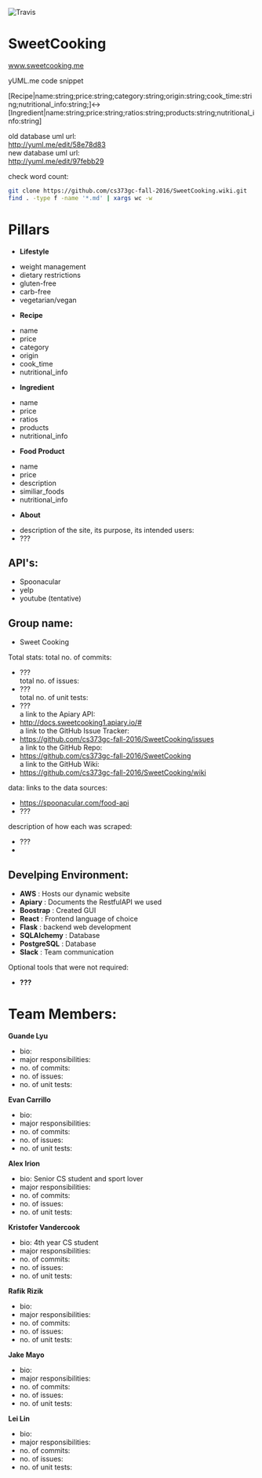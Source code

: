 ![Travis](https://travis-ci.org/cs373gc-fall-2016/SweetCooking.svg?branch=master)

# SweetCooking 
www.sweetcooking.me

yUML.me code snippet

[Recipe|name:string;price:string;category:string;origin:string;cook_time:string;nutritional_info:string;]<->[Ingredient|name:string;price:string;ratios:string;products:string;nutritional_info:string]

old database uml url:  
http://yuml.me/edit/58e78d83  
new database uml url:  
http://yuml.me/edit/97febb29

check word count: 
```bash
git clone https://github.com/cs373gc-fall-2016/SweetCooking.wiki.git  
find . -type f -name '*.md' | xargs wc -w
```

# Pillars

 - **Lifestyle**
  * weight management
  * dietary restrictions
  * gluten-free
  * carb-free
  * vegetarian/vegan

 - **Recipe**
  * name
  * price
  * category
  * origin
  * cook_time
  * nutritional_info

 - **Ingredient**
  * name
  * price
  * ratios
  * products
  * nutritional_info

 - **Food Product**
  * name
  * price
  * description
  * similiar_foods
  * nutritional_info

 - **About**
  * description of the site, its purpose, its intended users:
  * ???

## API's:
 - Spoonacular
 - yelp
 - youtube (tentative)

## Group name: 
- Sweet Cooking
 
Total stats:
total no. of commits:
- ???  
total no. of issues:
- ???  
total no. of unit tests:
- ???  
a link to the Apiary API:
- http://docs.sweetcooking1.apiary.io/#  
a link to the GitHub Issue Tracker:
- https://github.com/cs373gc-fall-2016/SweetCooking/issues  
a link to the GitHub Repo:
- https://github.com/cs373gc-fall-2016/SweetCooking  
a link to the GitHub Wiki:
- https://github.com/cs373gc-fall-2016/SweetCooking/wiki  

data:
links to the data sources:
- https://spoonacular.com/food-api
- ???

description of how each was scraped:
- ???
- 

## Develping Environment: 
 - **AWS** : Hosts our dynamic website
 - **Apiary** : Documents the RestfulAPI we used
 - **Boostrap** : Created GUI
 - **React** : Frontend language of choice
 - **Flask** : backend web development
 - **SQLAlchemy** : Database
 - **PostgreSQL** : Database
 - **Slack** : Team communication

Optional tools that were not required:
 - **???**

# Team Members:

**Guande Lyu**
- bio:
- major responsibilities:
- no. of commits:
- no. of issues:
- no. of unit tests:

**Evan Carrillo**
- bio:
- major responsibilities:
- no. of commits:
- no. of issues:
- no. of unit tests:

**Alex Irion** 
- bio: Senior CS student and sport lover
- major responsibilities:
- no. of commits:
- no. of issues:
- no. of unit tests:

**Kristofer Vandercook**
- bio: 4th year CS student
- major responsibilities:
- no. of commits:
- no. of issues:
- no. of unit tests:

**Rafik Rizik**
- bio:
- major responsibilities:
- no. of commits:
- no. of issues:
- no. of unit tests:

**Jake Mayo**
- bio:
- major responsibilities:
- no. of commits:
- no. of issues:
- no. of unit tests:

**Lei Lin**
- bio:
- major responsibilities:
- no. of commits:
- no. of issues:
- no. of unit tests:
